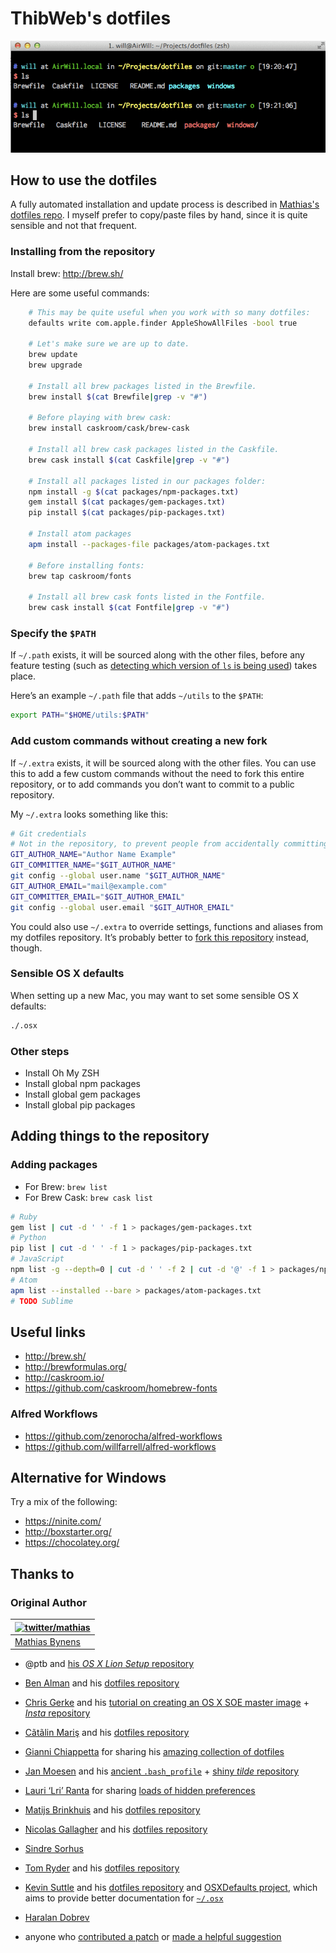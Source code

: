 # ThibWeb's dotfiles

![Screenshot of my shell prompt](dotfiles-screenshot.png)

## How to use the dotfiles

A fully automated installation and update process is described in [Mathias's dotfiles repo](https://github.com/mathiasbynens/dotfiles). I myself prefer to copy/paste files by hand, since it is quite sensible and not that frequent.

### Installing from the repository

Install brew: http://brew.sh/

Here are some useful commands:

~~~bash
    # This may be quite useful when you work with so many dotfiles:
    defaults write com.apple.finder AppleShowAllFiles -bool true

    # Let's make sure we are up to date.
    brew update
    brew upgrade

    # Install all brew packages listed in the Brewfile.
    brew install $(cat Brewfile|grep -v "#")

    # Before playing with brew cask:
    brew install caskroom/cask/brew-cask

    # Install all brew cask packages listed in the Caskfile.
    brew cask install $(cat Caskfile|grep -v "#")

    # Install all packages listed in our packages folder:
    npm install -g $(cat packages/npm-packages.txt)
    gem install $(cat packages/gem-packages.txt)
    pip install $(cat packages/pip-packages.txt)

    # Install atom packages
    apm install --packages-file packages/atom-packages.txt

    # Before installing fonts:
    brew tap caskroom/fonts

    # Install all brew cask fonts listed in the Fontfile.
    brew cask install $(cat Fontfile|grep -v "#")
~~~

### Specify the `$PATH`

If `~/.path` exists, it will be sourced along with the other files, before any feature testing (such as [detecting which version of `ls` is being used](https://github.com/mathiasbynens/dotfiles/blob/aff769fd75225d8f2e481185a71d5e05b76002dc/.aliases#L21-26)) takes place.

Here’s an example `~/.path` file that adds `~/utils` to the `$PATH`:

```bash
export PATH="$HOME/utils:$PATH"
```

### Add custom commands without creating a new fork

If `~/.extra` exists, it will be sourced along with the other files. You can use this to add a few custom commands without the need to fork this entire repository, or to add commands you don’t want to commit to a public repository.

My `~/.extra` looks something like this:

```bash
# Git credentials
# Not in the repository, to prevent people from accidentally committing under my name
GIT_AUTHOR_NAME="Author Name Example"
GIT_COMMITTER_NAME="$GIT_AUTHOR_NAME"
git config --global user.name "$GIT_AUTHOR_NAME"
GIT_AUTHOR_EMAIL="mail@example.com"
GIT_COMMITTER_EMAIL="$GIT_AUTHOR_EMAIL"
git config --global user.email "$GIT_AUTHOR_EMAIL"
```

You could also use `~/.extra` to override settings, functions and aliases from my dotfiles repository. It’s probably better to [fork this repository](https://github.com/thibweb/dotfiles/fork) instead, though.

### Sensible OS X defaults

When setting up a new Mac, you may want to set some sensible OS X defaults:

```bash
./.osx
```

### Other steps

- Install Oh My ZSH
- Install global npm packages
- Install global gem packages
- Install global pip packages

## Adding things to the repository

### Adding packages

- For Brew: `brew list`
- For Brew Cask: `brew cask list`

~~~bash
# Ruby
gem list | cut -d ' ' -f 1 > packages/gem-packages.txt
# Python
pip list | cut -d ' ' -f 1 > packages/pip-packages.txt
# JavaScript
npm list -g --depth=0 | cut -d ' ' -f 2 | cut -d '@' -f 1 > packages/npm-packages.txt
# Atom
apm list --installed --bare > packages/atom-packages.txt
# TODO Sublime
~~~

## Useful links

- http://brew.sh/
- http://brewformulas.org/
- http://caskroom.io/
- https://github.com/caskroom/homebrew-fonts

### Alfred Workflows

- https://github.com/zenorocha/alfred-workflows
- https://github.com/willfarrell/alfred-workflows

## Alternative for Windows

Try a mix of the following:

- https://ninite.com/
- http://boxstarter.org/
- https://chocolatey.org/

## Thanks to

### Original Author

| [![twitter/mathias](http://gravatar.com/avatar/24e08a9ea84deb17ae121074d0f17125?s=70)](http://twitter.com/mathias "Follow @mathias on Twitter") |
|---|
| [Mathias Bynens](http://mathiasbynens.be/) |

* @ptb and [his _OS X Lion Setup_ repository](https://github.com/ptb/Mac-OS-X-Lion-Setup)
* [Ben Alman](http://benalman.com/) and his [dotfiles repository](https://github.com/cowboy/dotfiles)
* [Chris Gerke](http://www.randomsquared.com/) and his [tutorial on creating an OS X SOE master image](http://chris-gerke.blogspot.com/2012/04/mac-osx-soe-master-image-day-7.html) + [_Insta_ repository](https://github.com/cgerke/Insta)
* [Cãtãlin Mariş](https://github.com/alrra) and his [dotfiles repository](https://github.com/alrra/dotfiles)
* [Gianni Chiappetta](http://gf3.ca/) for sharing his [amazing collection of dotfiles](https://github.com/gf3/dotfiles)
* [Jan Moesen](http://jan.moesen.nu/) and his [ancient `.bash_profile`](https://gist.github.com/1156154) + [shiny _tilde_ repository](https://github.com/janmoesen/tilde)
* [Lauri ‘Lri’ Ranta](http://lri.me/) for sharing [loads of hidden preferences](http://osxnotes.net/defaults.html)
* [Matijs Brinkhuis](http://hotfusion.nl/) and his [dotfiles repository](https://github.com/matijs/dotfiles)
* [Nicolas Gallagher](http://nicolasgallagher.com/) and his [dotfiles repository](https://github.com/necolas/dotfiles)
* [Sindre Sorhus](http://sindresorhus.com/)
* [Tom Ryder](http://blog.sanctum.geek.nz/) and his [dotfiles repository](https://github.com/tejr/dotfiles)
* [Kevin Suttle](http://kevinsuttle.com/) and his [dotfiles repository](https://github.com/kevinSuttle/dotfiles) and [OSXDefaults project](https://github.com/kevinSuttle/OSXDefaults), which aims to provide better documentation for [`~/.osx`](http://mths.be/osx)
* [Haralan Dobrev](http://hkdobrev.com/)

* anyone who [contributed a patch](https://github.com/mathiasbynens/dotfiles/contributors) or [made a helpful suggestion](https://github.com/mathiasbynens/dotfiles/issues)
